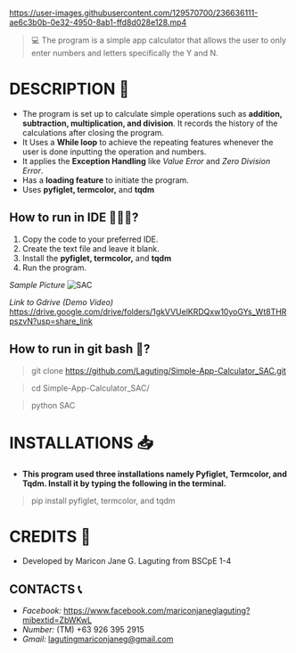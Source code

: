 https://user-images.githubusercontent.com/129570700/236636111-ae6c3b0b-0e32-4950-8ab1-ffd8d028e128.mp4
> 💻 The program is a simple app calculator that allows the user to only enter numbers and letters specifically the Y and N.

# DESCRIPTION 📝
- The program is set up to calculate simple operations such as **addition, subtraction, multiplication, and division**. It records the history of the calculations after closing the program.
- It Uses a **While loop** to achieve the repeating features whenever the user is done inputting the operation and numbers.
- It applies the **Exception Handling** like *Value Error* and *Zero Division Error*.
- Has a **loading feature** to initiate the program.
- Uses **pyfiglet, termcolor,** and **tqdm**

## How to run in IDE 👩🏻‍💻?
1. Copy the code to your preferred IDE.
2. Create the text file and leave it blank.
3. Install the **pyfiglet, termcolor,** and **tqdm**
4. Run the program.

*Sample Picture*
![SAC](https://user-images.githubusercontent.com/129570700/236637447-f7a25ebe-ece3-4da7-9a44-5023a8012325.PNG)

*Link to Gdrive (Demo Video)*
https://drive.google.com/drive/folders/1gkVVUelKRDQxw10yoGYs_Wt8THRpszvN?usp=share_link

## How to run in git bash 🚀?
> git clone https://github.com/Laguting/Simple-App-Calculator_SAC.git

> cd Simple-App-Calculator_SAC/

> python SAC

# INSTALLATIONS 📥
- **This program used three installations namely Pyfiglet, Termcolor, and Tqdm. Install it by typing the following in the terminal.**
> pip install pyfiglet, termcolor, and tqdm

# CREDITS 👩
- Developed by Maricon Jane G. Laguting from BSCpE 1-4

## CONTACTS 📞
- *Facebook:* https://www.facebook.com/mariconjaneglaguting?mibextid=ZbWKwL
- *Number:* (TM) +63 926 395 2915
- *Gmail:* lagutingmariconjaneg@gmail.com

##
